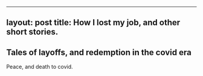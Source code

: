 
---
layout: post
title: How I lost my job, and other short stories. 
---

## Tales of layoffs, and redemption in the covid era

Peace, and death to covid.

